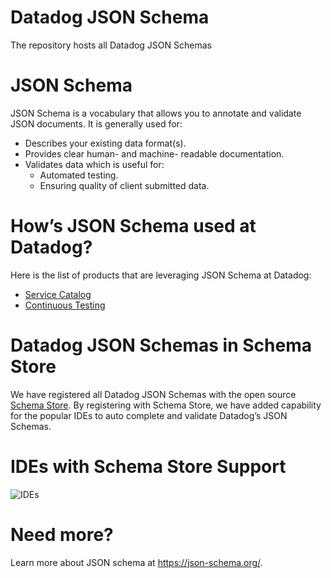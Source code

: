# Datadog JSON Schema
The repository hosts all Datadog JSON Schemas 

# JSON Schema 
JSON Schema is a vocabulary that allows you to annotate and validate JSON documents. It is generally used for:
* Describes your existing data format(s).
* Provides clear human- and machine- readable documentation.
* Validates data which is useful for:
    * Automated testing.
    * Ensuring quality of client submitted data.

# How’s JSON Schema used at Datadog?

Here is the list of products that are leveraging JSON Schema at Datadog:
- [Service Catalog](./service-catalog/README.md) 
- [Continuous Testing](./datadog-ci/README.md)

# Datadog JSON Schemas in Schema Store 
We have registered all Datadog JSON Schemas with the open source [Schema Store](https://www.schemastore.org/json/). By registering with Schema Store, we have added capability for the popular IDEs to auto complete and validate Datadog’s JSON Schemas.  

# IDEs with Schema Store Support
![IDEs](./images/ides-logo.png)

# Need more?
Learn more about JSON schema at https://json-schema.org/. 
